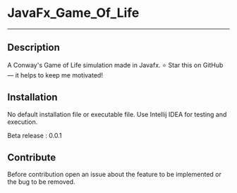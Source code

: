 # JavaFx_Game_Of_Life
----------------------
## Description
A Conway's Game of Life simulation made in Javafx.
:star: Star this on GitHub — it helps to keep me motivated!

## Installation 
No default installation file or executable file. Use Intellij IDEA for testing and execution.

Beta release : 0.0.1

## Contribute
Before contribution open an issue about the feature to be implemented or the bug to be removed.
